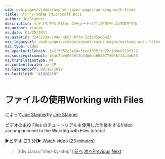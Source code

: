 ```yaml
---
uid: web-pages/videos/aspnet-razor-pages/working-with-files
title: ファイルの使用 |Microsoft Docs
author: JoeStagner
description: ビデオの主役 Files のチュートリアルを使用した作業をする
ms.author: riande
ms.date: 02/25/2011
ms.assetid: 7245123a-244d-4665-bff4-5238d5ad3427
msc.legacyurl: /web-pages/videos/aspnet-razor-pages/working-with-files
msc.type: video
ms.openlocfilehash: 142ff352a3424a3fce3305f1c72c1b0eb578f139
ms.sourcegitcommit: 45ac74e400f9f2b7dbded66297730f6f14a4eb25
ms.translationtype: MT
ms.contentlocale: ja-JP
ms.lasthandoff: 08/16/2018
ms.locfileid: "41826258"
---
```

<a name="working-with-files"></a><span data-ttu-id="b98a6-103">ファイルの使用</span><span class="sxs-lookup"><span data-stu-id="b98a6-103">Working with Files</span></span>
====================
<span data-ttu-id="b98a6-104">によって[Joe Stagner](https://github.com/JoeStagner)</span><span class="sxs-lookup"><span data-stu-id="b98a6-104">by [Joe Stagner](https://github.com/JoeStagner)</span></span>

<span data-ttu-id="b98a6-105">ビデオの主役 Files のチュートリアルを使用した作業をする</span><span class="sxs-lookup"><span data-stu-id="b98a6-105">Video accompaniment to the Working with Files tutorial</span></span>

[<span data-ttu-id="b98a6-106">&#9654;ビデオ (23 分)</span><span class="sxs-lookup"><span data-stu-id="b98a6-106">&#9654; Watch video (23 minutes)</span></span>](https://channel9.msdn.com/Blogs/ASP-NET-Site-Videos/working-with-files)

> [!div class="step-by-step"]
> <span data-ttu-id="b98a6-107">[前へ](displaying-data-in-a-chart-part-2.md)
> [次へ](working-with-images.md)</span><span class="sxs-lookup"><span data-stu-id="b98a6-107">[Previous](displaying-data-in-a-chart-part-2.md)
[Next](working-with-images.md)</span></span>
